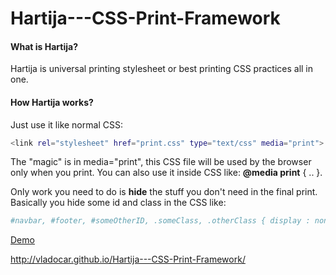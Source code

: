 Hartija---CSS-Print-Framework
=============================

#### What is Hartija?

Hartija is universal printing stylesheet or best printing CSS practices all in one.

####  How Hartija works?

Just use it like normal CSS:
```sh
<link rel="stylesheet" href="print.css" type="text/css" media="print">
```
The "magic" is in  media="print", this CSS file will be used by the browser only when you print. You can also use it inside CSS like: **@media print** { .. }.

Only work you need to do is **hide** the stuff you don't need in the final print. Basically you hide some id and class in the CSS like:
```sh
#navbar, #footer, #someOtherID, .someClass, .otherClass { display : none; }
```

[Demo](hartija.html)


http://vladocar.github.io/Hartija---CSS-Print-Framework/
